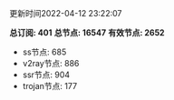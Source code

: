 更新时间2022-04-12 23:22:07

**总订阅: 401**
**总节点: 16547**
**有效节点: 2652**
- ss节点: 685
- v2ray节点: 886
- ssr节点: 904
- trojan节点: 177
